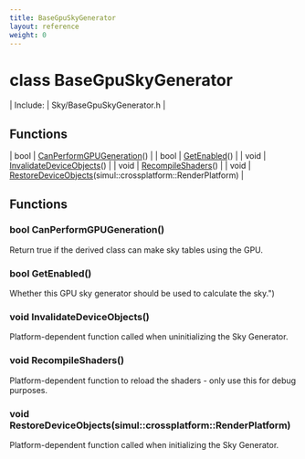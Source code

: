 ```yaml
---
title: BaseGpuSkyGenerator
layout: reference
weight: 0
---
```

class BaseGpuSkyGenerator
===

| Include: | Sky/BaseGpuSkyGenerator.h |



Functions
---

| bool | [CanPerformGPUGeneration](#CanPerformGPUGeneration)() |
| bool | [GetEnabled](#GetEnabled)() |
| void | [InvalidateDeviceObjects](#InvalidateDeviceObjects)() |
| void | [RecompileShaders](#RecompileShaders)() |
| void | [RestoreDeviceObjects](#RestoreDeviceObjects)(simul::crossplatform::RenderPlatform) |


Functions
---
<a name="CanPerformGPUGeneration"></a>
### bool CanPerformGPUGeneration()
Return true if the derived class can make sky tables using the GPU.
<a name="GetEnabled"></a>
### bool GetEnabled()
Whether this GPU sky generator should be used to calculate the sky.")
<a name="InvalidateDeviceObjects"></a>
### void InvalidateDeviceObjects()
Platform-dependent function called when uninitializing the Sky Generator.
<a name="RecompileShaders"></a>
### void RecompileShaders()
Platform-dependent function to reload the shaders - only use this for debug purposes.
<a name="RestoreDeviceObjects"></a>
### void RestoreDeviceObjects(simul::crossplatform::RenderPlatform)
Platform-dependent function called when initializing the Sky Generator.
